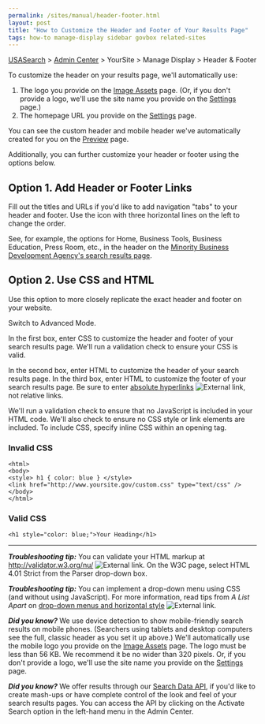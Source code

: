 ```yaml
---
permalink: /sites/manual/header-footer.html
layout: post
title: "How to Customize the Header and Footer of Your Results Page"
tags: how-to manage-display sidebar govbox related-sites
---
```

[USASearch](http://usasearch.howto.gov) > [Admin Center](https://search.usa.gov/sites) > YourSite > Manage Display > Header & Footer

To customize the header on your results page, we'll automatically use:

1. The logo you provide on the [Image Assets](/sites/manual/display-images.html) page. (Or, if you don't provide a logo, we'll use the site name you provide on the [Settings](/sites/manual/settings.html) page.)
2. The homepage URL you provide on the [Settings](/sites/manual/settings.html) page.

You can see the custom header and mobile header we've automatically created for you on the [Preview](/sites/manual/preview.html) page.

Additionally, you can further customize your header or footer using the options below.

## Option 1. Add Header or Footer Links

Fill out the titles and URLs if you'd like to add navigation "tabs" to your header and footer. Use the icon with three horizontal lines on the left to change the order.

See, for example, the options for Home, Business Tools, Business Education, Press Room, etc., in the header on the [Minority Business Development Agency's search results page](http://search.usa.gov/search?query=contracts&affiliate=MBDA).

## Option 2. Use CSS and HTML

Use this option to more closely replicate the exact header and footer on your website.

Switch to Advanced Mode. 

In the first box, enter CSS to customize the header and footer of your search results page. We'll run a validation check to ensure your CSS is valid.

In the second box, enter HTML to customize the header of your search results page. In the third box, enter HTML to customize the footer of your search results page. Be sure to enter [absolute hyperlinks](http://webdesign.about.com/od/beginningtutorials/a/aa040502a.htm) ![External link](https://9fddeb862c037f6d2190-f1564c64756a8cfee25b6b19953b1d23.ssl.cf2.rackcdn.com/external_link.gif), not relative links.

We'll run a validation check to ensure that no JavaScript is included in your HTML code. We'll also check to ensure no CSS style or link elements are included. To include CSS, specify inline CSS within an opening tag.

### Invalid CSS

    <html>
    <body>
    <style> h1 { color: blue } </style>
    <link href="http://www.yoursite.gov/custom.css" type="text/css" />
    </body>
    </html>

### Valid CSS

    <h1 style="color: blue;">Your Heading</h1>

---

***Troubleshooting tip:*** You can validate your HTML markup at <http://validator.w3.org/nu/> ![External link](https://9fddeb862c037f6d2190-f1564c64756a8cfee25b6b19953b1d23.ssl.cf2.rackcdn.com/external_link.gif). On the W3C page, select HTML 4.01 Strict from the Parser drop-down box.

***Troubleshooting tip:*** You can implement a drop-down menu using CSS (and without using JavaScript). For more information, read tips from *A List Apart* on [drop-down menus and horizontal style](http://alistapart.com/article/horizdropdowns) ![External link](https://9fddeb862c037f6d2190-f1564c64756a8cfee25b6b19953b1d23.ssl.cf2.rackcdn.com/external_link.gif).

***Did you know?*** We use device detection to show mobile-friendly search results on mobile phones. (Searchers using tablets and desktop computers see the full, classic header as you set it up above.) We'll automatically use the mobile logo you provide on the [Image Assets](/sites/manual/display-images.html) page. The logo must be less than 56 KB. We recommend it be no wider than 320 pixels. Or, if you don't provide a logo, we'll use the site name you provide on the [Settings](/sites/manual/settings.html) page. 

***Did you know?*** We offer results through our [Search Data API](/sites/manual/api.html), if you'd like to create mash-ups or have complete control of the look and feel of your search results pages. You can access the API by clicking on the Activate Search option in the left-hand menu in the Admin Center.